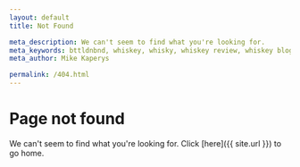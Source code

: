 ```yaml
---
layout: default
title: Not Found

meta_description: We can't seem to find what you're looking for.
meta_keywords: bttldnbnd, whiskey, whisky, whiskey review, whiskey blog, cocktails
meta_author: Mike Kaperys

permalink: /404.html
---
```


# Page not found

We can't seem to find what you're looking for. Click [here]({{ site.url }}) to go home.
